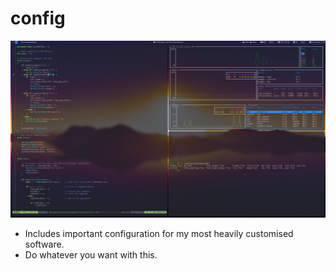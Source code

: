 # config

![Screenshot](screenshot.png "Is this minimalism?")

- Includes important configuration for my most heavily customised software.
- Do whatever you want with this.
